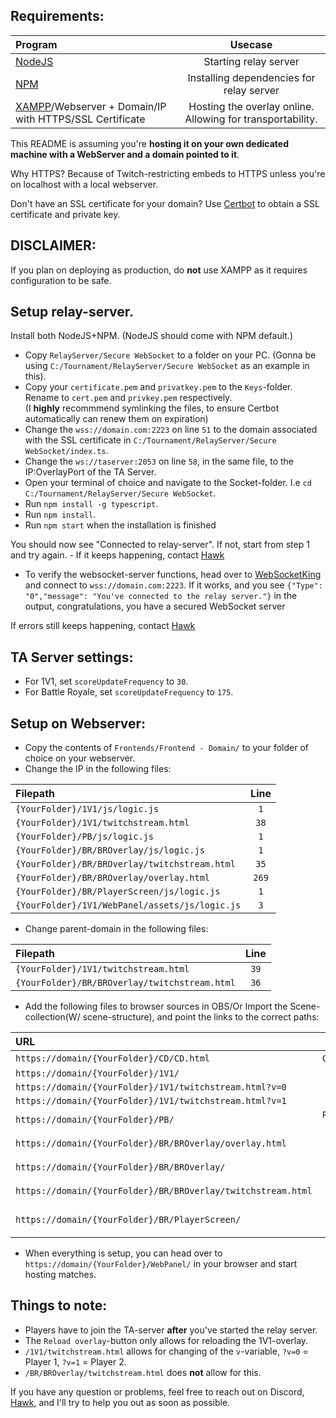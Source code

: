 ## Requirements:
| Program | Usecase  |
| :--- | :---: |
| [NodeJS](https://nodejs.org/en/download/) | Starting relay server |
| [NPM](https://docs.npmjs.com/downloading-and-installing-node-js-and-npm) | Installing dependencies for relay server |
| [XAMPP](https://www.apachefriends.org/download.html)/Webserver + Domain/IP with HTTPS/SSL Certificate | Hosting the overlay online. Allowing for transportability. |

This README is assuming you're **hosting it on your own dedicated machine with a WebServer and a domain pointed to it**.

Why HTTPS? Because of Twitch-restricting embeds to HTTPS unless you're on localhost with a local webserver.

Don't have an SSL certificate for your domain? Use [Certbot](https://certbot.eff.org/instructions) to obtain a SSL certificate and private key.


## DISCLAIMER: 
If you plan on deploying as production, do **not** use XAMPP as it requires configuration to be safe. 

## Setup relay-server.
Install both NodeJS+NPM. (NodeJS should come with NPM default.)

- Copy `RelayServer/Secure WebSocket` to a folder on your PC. (Gonna be using `C:/Tournament/RelayServer/Secure WebSocket` as an example in this).
- Copy your `certificate.pem` and `privatkey.pem` to the `Keys`-folder. Rename to `cert.pem` and `privkey.pem` respectively. \
(I **highly** recommmend symlinking the files, to ensure Certbot automatically can renew them on expiration)
- Change the `wss://domain.com:2223` on line `51` to the domain associated with the SSL certificate in `C:/Tournament/RelayServer/Secure WebSocket/index.ts`.
- Change the `ws://taserver:2053` on line `58`, in the same file, to the IP:OverlayPort of the TA Server.
- Open your terminal of choice and navigate to the Socket-folder. I.e `cd C:/Tournament/RelayServer/Secure WebSocket`.
- Run `npm install -g typescript`.
- Run `npm install`.
- Run `npm start` when the installation is finished

You should now see "Connected to relay-server". If not, start from step 1 and try again. - If it keeps happening, contact [Hawk](https://discordapp.com/users/592779895084679188)
- To verify the websocket-server functions, head over to [WebSocketKing](https://websocketking.com/) and connect to `wss://domain.com:2223`.
If it works, and you see `{"Type": "0","message": "You've connected to the relay server."}` in the output, congratulations, you have a secured WebSocket server

If errors still keeps happening, contact [Hawk](https://discordapp.com/users/592779895084679188)

## TA Server settings:
- For 1V1, set `scoreUpdateFrequency` to `30`.
- For Battle Royale, set `scoreUpdateFrequency` to `175`.

## Setup on Webserver:
- Copy the contents of `Frontends/Frontend - Domain/` to your folder of choice on your webserver.
- Change the IP in the following files:

| Filepath | Line  |
| :--- | :---: |
| `{YourFolder}/1V1/js/logic.js` | `1` |
| `{YourFolder}/1V1/twitchstream.html` | `38` |
| `{YourFolder}/PB/js/logic.js` | `1` |
| `{YourFolder}/BR/BROverlay/js/logic.js` | `1` |
| `{YourFolder}/BR/BROverlay/twitchstream.html` | `35` |
| `{YourFolder}/BR/BROverlay/overlay.html` | `269` |
| `{YourFolder}/BR/PlayerScreen/js/logic.js` | `1` |
| `{YourFolder}/1V1/WebPanel/assets/js/logic.js` | `3` |

- Change parent-domain in the following files:

| Filepath | Line  |
| :--- | :---: |
| `{YourFolder}/1V1/twitchstream.html` | `39` |
| `{YourFolder}/BR/BROverlay/twitchstream.html` | `36` |

- Add the following files to browser sources in OBS/Or Import the Scene-collection(W/ scene-structure), and point the links to the correct paths:

| URL | Scene  | Order | Resolution |
| :--- | :---: | :---: | :---: |
| `https://domain/{YourFolder}/CD/CD.html` | `Countdown` | - | `1920x1080`|
| `https://domain/{YourFolder}/1V1/` | `1V1` | `Top` | `1920x1080`|
| `https://domain/{YourFolder}/1V1/twitchstream.html?v=0` | `1V1` | `Bottom` | `1920x1080` |
| `https://domain/{YourFolder}/1V1/twitchstream.html?v=1` | `1V1` | `Bottom` | `1920x1080` |
| `https://domain/{YourFolder}/PB/` | `Picks and Bans` | `Top` | `1920x1080` |
| `https://domain/{YourFolder}/BR/BROverlay/overlay.html` | `Battle Royale` | `Top` | `2560x1140` |
| `https://domain/{YourFolder}/BR/BROverlay/` | `Battle Royale` | `Bottom` | `1920x1080` |
| `https://domain/{YourFolder}/BR/BROverlay/twitchstream.html` | `Battle Royale` | `Bottom` | `1920x1080` |
| `https://domain/{YourFolder}/BR/PlayerScreen/` | `Battle Royale Players` | `Top` | `1920x1080` |

- When everything is setup, you can head over to `https://domain/{YourFolder}/WebPanel/` in your browser and start hosting matches.

## Things to note:
- Players have to join the TA-server **after** you've started the relay server. 
- The `Reload overlay`-button only allows for reloading the 1V1-overlay.
- `/1V1/twitchstream.html` allows for changing of the `v`-variable, `?v=0` = Player 1, `?v=1` = Player 2.
- `/BR/BROverlay/twitchstream.html` does **not** allow for this.

If you have any question or problems, feel free to reach out on Discord, [Hawk](https://discordapp.com/users/592779895084679188), and I'll try to help you out as soon as possible.
